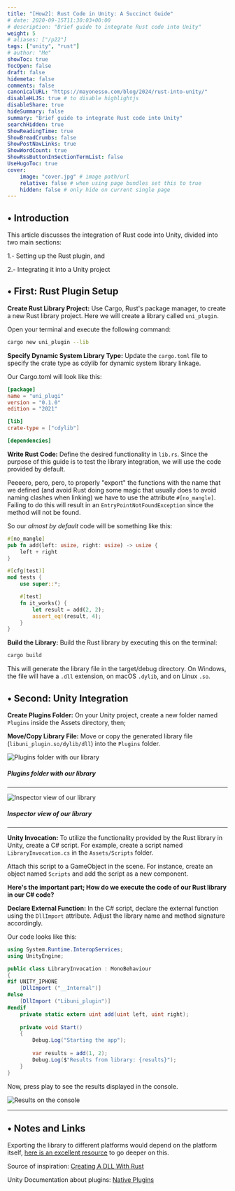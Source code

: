 ```yaml
---
title: "[How2]: Rust Code in Unity: A Succinct Guide"
# date: 2020-09-15T11:30:03+00:00
# description: "Brief guide to integrate Rust code into Unity"
weight: 5
# aliases: ["/p22"]
tags: ["unity", "rust"]
# author: "Me"
showToc: true
TocOpen: false
draft: false
hidemeta: false
comments: false
canonicalURL: "https://mayonesso.com/blog/2024/rust-into-unity/"
disableHLJS: true # to disable highlightjs
disableShare: true
hideSummary: false
summary: "Brief guide to integrate Rust code into Unity"
searchHidden: true
ShowReadingTime: true
ShowBreadCrumbs: false
ShowPostNavLinks: true
ShowWordCount: true
ShowRssButtonInSectionTermList: false
UseHugoToc: true
cover:
    image: "cover.jpg" # image path/url
    relative: false # when using page bundles set this to true
    hidden: false # only hide on current single page
---
```

## • Introduction

This article discusses the integration of Rust code into Unity, divided into two main sections:

1.- Setting up the Rust plugin, and

2.- Integrating it into a Unity project

## • First: Rust Plugin Setup

**Create Rust Library Project:** Use Cargo, Rust's package manager, to create a new Rust library project. Here we will create a library called `uni_plugin`.

Open your terminal and execute the following command:

```bash
cargo new uni_plugin --lib
```

**Specify Dynamic System Library Type:** Update the `cargo.toml` file to specify the crate type as cdylib for dynamic system library linkage.

Our Cargo.toml will look like this:

```toml
[package]
name = "uni_plugi"
version = "0.1.0"
edition = "2021"

[lib]
crate-type = ["cdylib"]

[dependencies]

```

**Write Rust Code:** Define the desired functionality in `lib.rs`. Since the purpose of this guide is to test the library integration, we will use the code provided by default.

Peeeero, pero, pero, to properly "export" the functions with the name that we defined (and avoid Rust doing some magic that usually does to avoid naming clashes when linking) we have to use the attribute `#[no_mangle]`.
Failing to do this will result in an `EntryPointNotFoundException` since the method will not be found.

So our *almost by default* code will be something like this:

```rust
#[no_mangle]
pub fn add(left: usize, right: usize) -> usize {
    left + right
}

#[cfg(test)]
mod tests {
    use super::*;

    #[test]
    fn it_works() {
        let result = add(2, 2);
        assert_eq!(result, 4);
    }
}
```

**Build the Library:** Build the Rust library by executing this on the terminal:

```bash
cargo build
```

This will generate the library file in the target/debug directory.
On Windows, the file will have a `.dll` extension, on macOS `.dylib`, and on Linux `.so`.

## • Second: Unity Integration

**Create Plugins Folder:** On your Unity project, create a new folder named `Plugins` inside the Assets directory, then;

**Move/Copy Library File:** Move or copy the generated library file (`libuni_plugin.so/dylib/dll`) into the `Plugins` folder.

![Plugins folder with our library](p1.png)
##### Plugins folder with our library
---
![Inspector view of our library](p2.png)
##### Inspector view of our library
---

**Unity Invocation:** To utilize the functionality provided by the Rust library in Unity, create a C# script.
For example, create a script named `LibraryInvocation.cs` in the `Assets/Scripts` folder.

Attach this script to a GameObject in the scene.
For instance, create an object named `Scripts` and add the script as a new component.

**Here's the important part; How do we execute the code of our Rust library in our C# code?**

**Declare External Function:** In the C# script, declare the external function using the `DllImport` attribute.
Adjust the library name and method signature accordingly. 

Our code looks like this:

```csharp
using System.Runtime.InteropServices;
using UnityEngine;

public class LibraryInvocation : MonoBehaviour
{
#if UNITY_IPHONE
    [DllImport ("__Internal")]
#else
    [DllImport ("Libuni_plugin")]   
#endif
    private static extern uint add(uint left, uint right);
    
    private void Start()
    {
        Debug.Log("Starting the app");
        
        var results = add(1, 2);
        Debug.Log($"Results from library: {results}");
    }
}
```

Now, press play to see the results displayed in the console.

![Results on the console](p3.png)

---

## • Notes and Links

Exporting the library to different platforms would depend on the platform itself, [here is an excellent resource](https://rjgameiro.medium.com/let-fun-rust-unity-f7f62609ba49) to go deeper on this.

Source of inspiration: [Creating A DLL With Rust](https://samrambles.com/guides/window-hacking-with-rust/creating-a-dll-with-rust/index.html#hello_runnerexe)

Unity Documentation about plugins: [Native Plugins](https://docs.unity3d.com/Manual/NativePlugins.html)
